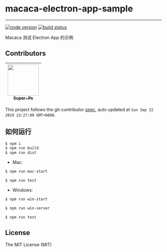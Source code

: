 # macaca-electron-app-sample

---

[![node version][node-image]][node-url]
[![build status][travis-image]][travis-url]

[node-image]: https://img.shields.io/badge/node.js-%3E=_8-green.svg?style=flat-square
[node-url]: http://nodejs.org/download/

[travis-image]: https://img.shields.io/travis/macaca-sample/macaca-electron-app-sample.svg?style=flat-square
[travis-url]: https://travis-ci.org/macaca-sample/macaca-electron-app-sample

Macaca 测试 Electron App 的示例

<!-- GITCONTRIBUTOR_START -->

## Contributors

|[<img src="https://avatars3.githubusercontent.com/u/29550321?v=4" width="100px;"/><br/><sub><b>Super-Ps</b></sub>](https://github.com/Super-Ps)<br/>|
| :---: |


This project follows the git-contributor [spec](https://github.com/xudafeng/git-contributor), auto updated at `Sun Sep 22 2019 23:27:09 GMT+0800`.

<!-- GITCONTRIBUTOR_END -->

## 如何运行

```bash
$ npm i
$ npm run build
$ npm run dist
```

- Mac:

```bash
$ npm run mac-start
```

```bash
$ npm run test
```

- Windows:

```bash
$ npm run win-start
```

```bash
$ npm run win-server
```

```bash
$ npm run test
```

## License

The MIT License (MIT)